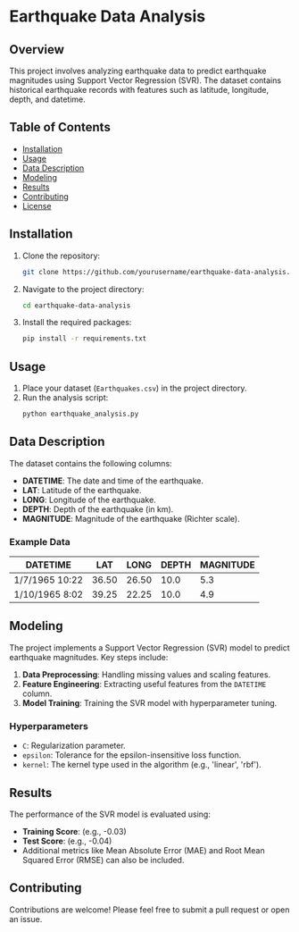 
# Earthquake Data Analysis

## Overview
This project involves analyzing earthquake data to predict earthquake magnitudes using Support Vector Regression (SVR). The dataset contains historical earthquake records with features such as latitude, longitude, depth, and datetime.

## Table of Contents
- [Installation](#installation)
- [Usage](#usage)
- [Data Description](#data-description)
- [Modeling](#modeling)
- [Results](#results)
- [Contributing](#contributing)
- [License](#license)

## Installation

1. Clone the repository:
   ```bash
   git clone https://github.com/yourusername/earthquake-data-analysis.git
   ```
2. Navigate to the project directory:
   ```bash
   cd earthquake-data-analysis
   ```
3. Install the required packages:
   ```bash
   pip install -r requirements.txt
   ```

## Usage
1. Place your dataset (`Earthquakes.csv`) in the project directory.
2. Run the analysis script:
   ```bash
   python earthquake_analysis.py
   ```

## Data Description
The dataset contains the following columns:
- **DATETIME**: The date and time of the earthquake.
- **LAT**: Latitude of the earthquake.
- **LONG**: Longitude of the earthquake.
- **DEPTH**: Depth of the earthquake (in km).
- **MAGNITUDE**: Magnitude of the earthquake (Richter scale).

### Example Data
| DATETIME          | LAT    | LONG   | DEPTH | MAGNITUDE |
|-------------------|--------|--------|-------|-----------|
| 1/7/1965 10:22    | 36.50  | 26.50  | 10.0  | 5.3       |
| 1/10/1965 8:02    | 39.25  | 22.25  | 10.0  | 4.9       |

## Modeling
The project implements a Support Vector Regression (SVR) model to predict earthquake magnitudes. Key steps include:
1. **Data Preprocessing**: Handling missing values and scaling features.
2. **Feature Engineering**: Extracting useful features from the `DATETIME` column.
3. **Model Training**: Training the SVR model with hyperparameter tuning.

### Hyperparameters
- `C`: Regularization parameter.
- `epsilon`: Tolerance for the epsilon-insensitive loss function.
- `kernel`: The kernel type used in the algorithm (e.g., 'linear', 'rbf').

## Results
The performance of the SVR model is evaluated using:
- **Training Score**: (e.g., -0.03)
- **Test Score**: (e.g., -0.04)
- Additional metrics like Mean Absolute Error (MAE) and Root Mean Squared Error (RMSE) can also be included.

## Contributing
Contributions are welcome! Please feel free to submit a pull request or open an issue.

